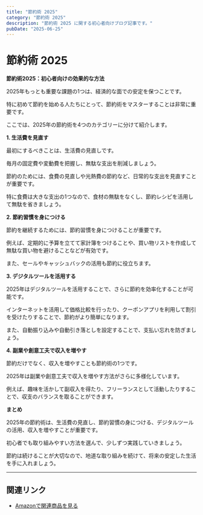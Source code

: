 ```yaml
---
title: "節約術 2025"
category: "節約術 2025"
description: "節約術 2025 に関する初心者向けブログ記事です。"
pubDate: "2025-06-25"
---
```


# 節約術 2025

**節約術2025：初心者向けの効果的な方法**

2025年もっとも重要な課題の1つは、経済的な面での安定を保つことです。

特に初めて節約を始める人たちにとって、節約術をマスターすることは非常に重要です。

ここでは、2025年の節約術を4つのカテゴリーに分けて紹介します。



**1. 生活費を見直す**

最初にするべきことは、生活費の見直しです。

毎月の固定費や変動費を把握し、無駄な支出を削減しましょう。

節約のためには、食費の見直しや光熱費の節約など、日常的な支出を見直すことが重要です。

特に食費は大きな支出の1つなので、食材の無駄をなくし、節約レシピを活用して無駄を省きましょう。



**2. 節約習慣を身につける**

節約を継続するためには、節約習慣を身につけることが重要です。

例えば、定期的に予算を立てて家計簿をつけることや、買い物リストを作成して無駄な買い物を避けることなどが有効です。

また、セールやキャッシュバックの活用も節約に役立ちます。



**3. デジタルツールを活用する**

2025年はデジタルツールを活用することで、さらに節約を効率化することが可能です。

インターネットを活用して価格比較を行ったり、クーポンアプリを利用して割引を受けたりすることで、節約がより簡単になります。

また、自動振り込みや自動引き落としを設定することで、支払い忘れを防ぎましょう。



**4. 副業や創意工夫で収入を増やす**

節約だけでなく、収入を増やすことも節約術の1つです。

2025年は副業や創意工夫で収入を増やす方法がさらに多様化しています。

例えば、趣味を活かして副収入を得たり、フリーランスとして活動したりすることで、収支のバランスを取ることができます。



**まとめ**

2025年の節約術は、生活費の見直し、節約習慣の身につける、デジタルツールの活用、収入を増やすことが重要です。

初心者でも取り組みやすい方法を選んで、少しずつ実践していきましょう。

節約は続けることが大切なので、地道な取り組みを続けて、将来の安定した生活を手に入れましょう。



---

## 関連リンク

- [Amazonで関連商品を見る](https://www.amazon.co.jp/s?k=%E7%AF%80%E7%B4%84%E8%A1%93+2025&tag=autowritehubai-22)
